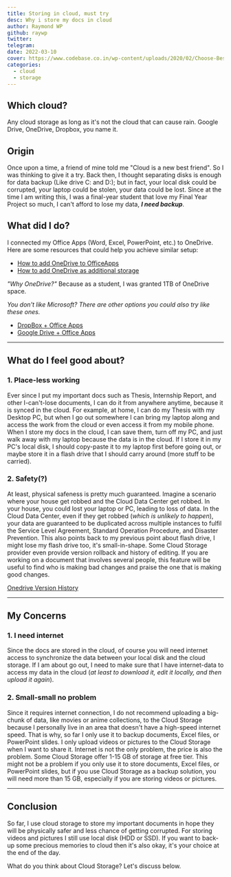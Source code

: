 ```yaml
---
title: Storing in cloud, must try
desc: Why i store my docs in cloud
author: Raymond WP
github: raywp
twitter:
telegram:
date: 2022-03-10
cover: https://www.codebase.co.in/wp-content/uploads/2020/02/Choose-Best-Cloud-Storage-Provider-For-Your-Requirement.jpg
categories:
  - cloud
  - storage
---
```


## Which cloud?

Any cloud storage as long as it's not the cloud that can cause rain. Google Drive, OneDrive, Dropbox, you name it.

## Origin

Once upon a time, a friend of mine told me "Cloud is a new best friend". So I was thinking to give it a try. Back then, I thought separating disks is enough for data backup (Like drive C: and D:); but in fact, your local disk could be corrupted, your laptop could be stolen, your data could be lost. Since at the time I am writing this, I was a final-year student that love my Final Year Project so much, I can't afford to lose my data, **_I need backup_**.

## What did I do?

I connected my Office Apps (Word, Excel, PowerPoint, etc.) to OneDrive. Here are some resources that could help you achieve similar setup:

- [How to add OneDrive to OfficeApps](https://support.microsoft.com/en-us/office/how-to-add-onedrive-as-a-service-3ae78a39-c0de-4c86-8abc-ad519b6de44e)
- [How to add OneDrive as additional storage](https://support.microsoft.com/en-us/office/sync-files-with-onedrive-files-on-demand-1ab17c60-af03-4c63-a24c-bb1e131f76c9)

_"Why OneDrive?"_
Because as a student, I was granted 1TB of OneDrive space.

_You don't like Microsoft? There are other options you could also try like these ones._

- [DropBox + Office Apps](https://help.dropbox.com/installs-integrations/third-party/adding-place-microsoft-office)
- [Google Drive + Office Apps](https://www.coolcatteacher.com/how-to-add-google-drive-to-microsoft-word/)

---

## What do I feel good about?
### 1. Place-less working
Ever since I put my important docs such as Thesis, Internship Report, and other I-can't-lose documents, I can do it from anywhere anytime, because it is synced in the cloud.
For example, at home, I can do my Thesis with my Desktop PC, but when I go out somewhere I can bring my laptop along and access the work from the cloud or even access it from my mobile phone.
When I store my docs in the cloud, I can save them, turn off my PC, and just walk away with my laptop because the data is in the cloud.
If I store it in my PC's local disk, I should copy-paste it to my laptop first before going out, or maybe store it in a flash drive that I should carry around (more stuff to be carried).

### 2. Safety(?)
At least, physical safeness is pretty much guaranteed.
Imagine a scenario where your house get robbed and the Cloud Data Center get robbed.
In your house, you could lost your laptop or PC, leading to loss of data.
In the Cloud Data Center, even if they get robbed (_which is unlikely to happen_), your data are guaranteed to be duplicated across multiple instances to fulfil the Service Level Agreement, Standard Operation Procedure, and Disaster Prevention.
This also points back to my previous point about flash drive, I might lose my flash drive too, it's small-in-shape.
Some Cloud Storage provider even provide version rollback and history of editing. If you are working on a document that involves several people, this feature will be useful to find who is making bad changes and praise the one that is making good changes. 

[Onedrive Version History](https://support.microsoft.com/en-us/office/restore-a-previous-version-of-a-file-stored-in-onedrive-159cad6d-d76e-4981-88ef-de6e96c93893)

---

## My Concerns
### 1. I need internet
Since the docs are stored in the cloud, of course you will need internet access to synchronize the data between your local disk and the cloud storage. If I am about go out, I need to make sure that I have internet-data to access my data in the cloud (_at least to download it, edit it locally, and then upload it again_).

### 2. Small-small no problem
Since it requires internet connection, I do not recommend uploading a big-chunk of data, like movies or anime collections, to the Cloud Storage because I personally live in an area that doesn't have a high-speed internet speed. That is why, so far I only use it to backup documents, Excel files, or PowerPoint slides. I only upload videos or pictures to the Cloud Storage when I want to share it.
Internet is not the only problem, the price is also the problem. Some Cloud Storage offer 1-15 GB of storage at free tier. This might not be a problem if you only use it to store documents, Excel files, or PowerPoint slides, but if you use Cloud Storage as a backup solution, you will need more than 15 GB, especially if you are storing videos or pictures.

---

## Conclusion
So far, I use cloud storage to store my important documents in hope they will be physically safer and less chance of getting corrupted. For storing videos and pictures I still use local disk (HDD or SSD). If you want to back-up some precious memories to cloud then it's also okay, it's your choice at the end of the day.

What do you think about Cloud Storage? Let's discuss below.
